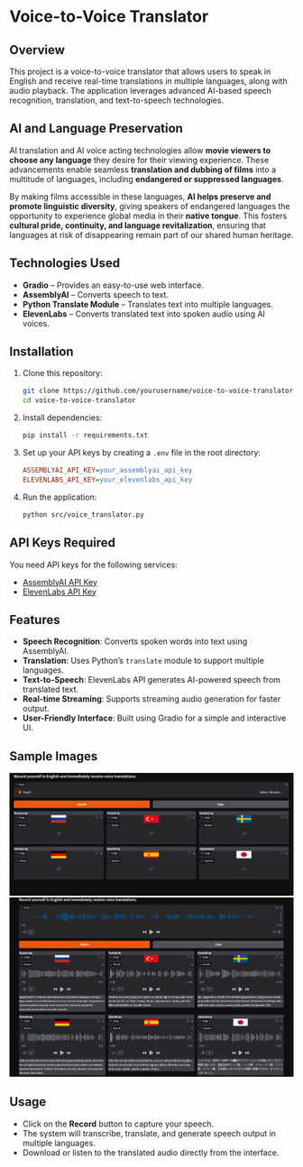 # Voice-to-Voice Translator

## Overview

This project is a voice-to-voice translator that allows users to speak in English and receive real-time translations in multiple languages, along with audio playback. The application leverages advanced AI-based speech recognition, translation, and text-to-speech technologies.

## AI and Language Preservation

AI translation and AI voice acting technologies allow **movie viewers to choose any language** they desire for their viewing experience. These advancements enable seamless **translation and dubbing of films** into a multitude of languages, including **endangered or suppressed languages**.

By making films accessible in these languages, **AI helps preserve and promote linguistic diversity**, giving speakers of endangered languages the opportunity to experience global media in their **native tongue**. This fosters **cultural pride, continuity, and language revitalization**, ensuring that languages at risk of disappearing remain part of our shared human heritage.

## Technologies Used

- **Gradio** – Provides an easy-to-use web interface.
- **AssemblyAI** – Converts speech to text.
- **Python Translate Module** – Translates text into multiple languages.
- **ElevenLabs** – Converts translated text into spoken audio using AI voices.

## Installation

1. Clone this repository:
   ```sh
   git clone https://github.com/yourusername/voice-to-voice-translator.git
   cd voice-to-voice-translator
   ```
2. Install dependencies:
   ```sh
   pip install -r requirements.txt
   ```
3. Set up your API keys by creating a `.env` file in the root directory:
   ```ini
   ASSEMBLYAI_API_KEY=your_assemblyai_api_key
   ELEVENLABS_API_KEY=your_elevenlabs_api_key
   ```
4. Run the application:
   ```sh
   python src/voice_translator.py
   ```

## API Keys Required

You need API keys for the following services:

- [AssemblyAI API Key](https://www.assemblyai.com/?utm_source=youtube\&utm_medium=referral\&utm_campaign=yt_mis_66)
- [ElevenLabs API Key](https://elevenlabs.io/)

## Features

- **Speech Recognition**: Converts spoken words into text using AssemblyAI.
- **Translation**: Uses Python’s `translate` module to support multiple languages.
- **Text-to-Speech**: ElevenLabs API generates AI-powered speech from translated text.
- **Real-time Streaming**: Supports streaming audio generation for faster output.
- **User-Friendly Interface**: Built using Gradio for a simple and interactive UI.

## Sample Images
![a screenshot of the interface](sample_img1.png)
![a screenshot of the interface](sample_img2.png)
## Usage

- Click on the **Record** button to capture your speech.
- The system will transcribe, translate, and generate speech output in multiple languages.
- Download or listen to the translated audio directly from the interface.
